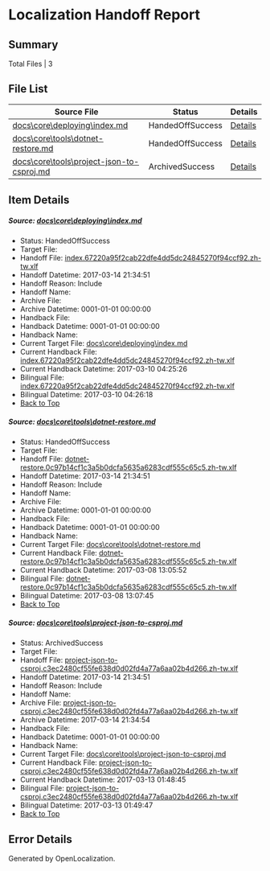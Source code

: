 # <a name='report-top'></a> Localization Handoff Report

## Summary
 Total Files | 3

## File List
 Source File | Status | Details 
 ----------- | ------ | ------- 
 [docs\core\deploying\index.md](https://github.com/dotnet/docs/blob/24bca179bc153a6bb469e38067e457fa61a9d2b3/docs/core/deploying/index.md) | HandedOffSuccess | [Details](#ef742b932a3a76359e3f06129dce0bf127a1977e34)
 [docs\core\tools\dotnet-restore.md](https://github.com/dotnet/docs/blob/24bca179bc153a6bb469e38067e457fa61a9d2b3/docs/core/tools/dotnet-restore.md) | HandedOffSuccess | [Details](#448c7723adbd73de43fc0babcba243d0a4c8f74c86)
 [docs\core\tools\project-json-to-csproj.md](https://github.com/dotnet/docs/blob/24bca179bc153a6bb469e38067e457fa61a9d2b3/docs/core/tools/project-json-to-csproj.md) | ArchivedSuccess | [Details](#8e2841ab6ff6fc93f0b86af84b91eb2c07a5a3a096)

## Item Details
##### <a name='ef742b932a3a76359e3f06129dce0bf127a1977e34'></a> Source: [docs\core\deploying\index.md](https://github.com/dotnet/docs/blob/24bca179bc153a6bb469e38067e457fa61a9d2b3/docs/core/deploying/index.md)
* Status: HandedOffSuccess
* Target File: 
* Handoff File: [index.67220a95f2cab22dfe4dd5dc24845270f94ccf92.zh-tw.xlf](https://github.com/dotnet/docs.handoff/blob/b19aae8c07c8916d2cb62550c19e7a2efa588d39/ol-handoff/dotnet/docs.zh-tw/master/dotnet-core/index.67220a95f2cab22dfe4dd5dc24845270f94ccf92.zh-tw.xlf)
* Handoff Datetime: 2017-03-14 21:34:51
* Handoff Reason: Include
* Handoff Name: 
* Archive File: 
* Archive Datetime: 0001-01-01 00:00:00
* Handback File: 
* Handback Datetime: 0001-01-01 00:00:00
* Handback Name: 
* Current Target File: [docs\core\deploying\index.md](https://github.com/dotnet/docs.zh-tw/blob/b6daac07404ff8faf092ac5db2c506d0f2b0f6a5/docs/core/deploying/index.md)
* Current Handback File: [index.67220a95f2cab22dfe4dd5dc24845270f94ccf92.zh-tw.xlf](https://github.com/dotnet/docs.handback/blob/88b60267a0e5748de5a6f03696991c9556c647f4/ol-handback/dotnet/docs.zh-tw/master/dotnet-core/index.67220a95f2cab22dfe4dd5dc24845270f94ccf92.zh-tw.xlf)
* Current Handback Datetime: 2017-03-10 04:25:26
* Bilingual File: [index.67220a95f2cab22dfe4dd5dc24845270f94ccf92.zh-tw.xlf](https://github.com/dotnet/docs.handback/blob/88b60267a0e5748de5a6f03696991c9556c647f4/ol-handback/dotnet/docs.zh-tw/master/dotnet-core/index.67220a95f2cab22dfe4dd5dc24845270f94ccf92.zh-tw.xlf)
* Bilingual Datetime: 2017-03-10 04:26:18
* [Back to Top](#report-top)

##### <a name='448c7723adbd73de43fc0babcba243d0a4c8f74c86'></a> Source: [docs\core\tools\dotnet-restore.md](https://github.com/dotnet/docs/blob/24bca179bc153a6bb469e38067e457fa61a9d2b3/docs/core/tools/dotnet-restore.md)
* Status: HandedOffSuccess
* Target File: 
* Handoff File: [dotnet-restore.0c97b14cf1c3a5b0dcfa5635a6283cdf555c65c5.zh-tw.xlf](https://github.com/dotnet/docs.handoff/blob/b19aae8c07c8916d2cb62550c19e7a2efa588d39/ol-handoff/dotnet/docs.zh-tw/master/dotnet-core/dotnet-restore.0c97b14cf1c3a5b0dcfa5635a6283cdf555c65c5.zh-tw.xlf)
* Handoff Datetime: 2017-03-14 21:34:51
* Handoff Reason: Include
* Handoff Name: 
* Archive File: 
* Archive Datetime: 0001-01-01 00:00:00
* Handback File: 
* Handback Datetime: 0001-01-01 00:00:00
* Handback Name: 
* Current Target File: [docs\core\tools\dotnet-restore.md](https://github.com/dotnet/docs.zh-tw/blob/71ef94c0dec6b503031a3a45a597f3fab7a5f826/docs/core/tools/dotnet-restore.md)
* Current Handback File: [dotnet-restore.0c97b14cf1c3a5b0dcfa5635a6283cdf555c65c5.zh-tw.xlf](https://github.com/dotnet/docs.handback/blob/8a67d379de660f5f753dfdefa492fd8ec67149c3/ol-handback/dotnet/docs.zh-tw/master/dotnet-core/dotnet-restore.0c97b14cf1c3a5b0dcfa5635a6283cdf555c65c5.zh-tw.xlf)
* Current Handback Datetime: 2017-03-08 13:05:52
* Bilingual File: [dotnet-restore.0c97b14cf1c3a5b0dcfa5635a6283cdf555c65c5.zh-tw.xlf](https://github.com/dotnet/docs.handback/blob/8a67d379de660f5f753dfdefa492fd8ec67149c3/ol-handback/dotnet/docs.zh-tw/master/dotnet-core/dotnet-restore.0c97b14cf1c3a5b0dcfa5635a6283cdf555c65c5.zh-tw.xlf)
* Bilingual Datetime: 2017-03-08 13:07:45
* [Back to Top](#report-top)

##### <a name='8e2841ab6ff6fc93f0b86af84b91eb2c07a5a3a096'></a> Source: [docs\core\tools\project-json-to-csproj.md](https://github.com/dotnet/docs/blob/24bca179bc153a6bb469e38067e457fa61a9d2b3/docs/core/tools/project-json-to-csproj.md)
* Status: ArchivedSuccess
* Target File: 
* Handoff File: [project-json-to-csproj.c3ec2480cf55fe638d0d02fd4a77a6aa02b4d266.zh-tw.xlf](https://github.com/dotnet/docs.handoff/blob/b19aae8c07c8916d2cb62550c19e7a2efa588d39/ol-handoff/dotnet/docs.zh-tw/master/dotnet-core/project-json-to-csproj.c3ec2480cf55fe638d0d02fd4a77a6aa02b4d266.zh-tw.xlf)
* Handoff Datetime: 2017-03-14 21:34:51
* Handoff Reason: Include
* Handoff Name: 
* Archive File: [project-json-to-csproj.c3ec2480cf55fe638d0d02fd4a77a6aa02b4d266.zh-tw.xlf](https://github.com/dotnet/docs.handoff/blob/cb5c320b0e665ec9590ea9dbed7b9ec8f66865ab/ol-archive/dotnet/docs.zh-tw/master/dotnet-core/project-json-to-csproj.c3ec2480cf55fe638d0d02fd4a77a6aa02b4d266.zh-tw.xlf)
* Archive Datetime: 2017-03-14 21:34:54
* Handback File: 
* Handback Datetime: 0001-01-01 00:00:00
* Handback Name: 
* Current Target File: [docs\core\tools\project-json-to-csproj.md](https://github.com/dotnet/docs.zh-tw/blob/d2107ed8c661cfa5f66c0d1b385a3031fea1cbf1/docs/core/tools/project-json-to-csproj.md)
* Current Handback File: [project-json-to-csproj.c3ec2480cf55fe638d0d02fd4a77a6aa02b4d266.zh-tw.xlf](https://github.com/dotnet/docs.handback/blob/ce87006b64dd4069d4964be846c71e036d5d9141/ol-handback/dotnet/docs.zh-tw/master/dotnet-core/project-json-to-csproj.c3ec2480cf55fe638d0d02fd4a77a6aa02b4d266.zh-tw.xlf)
* Current Handback Datetime: 2017-03-13 01:48:45
* Bilingual File: [project-json-to-csproj.c3ec2480cf55fe638d0d02fd4a77a6aa02b4d266.zh-tw.xlf](https://github.com/dotnet/docs.handback/blob/ce87006b64dd4069d4964be846c71e036d5d9141/ol-handback/dotnet/docs.zh-tw/master/dotnet-core/project-json-to-csproj.c3ec2480cf55fe638d0d02fd4a77a6aa02b4d266.zh-tw.xlf)
* Bilingual Datetime: 2017-03-13 01:49:47
* [Back to Top](#report-top)


## Error Details

Generated by OpenLocalization.
